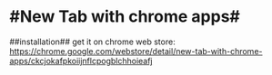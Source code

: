 #New Tab with chrome apps#
====================================================
##installation##
get it on chrome web store:    
  https://chrome.google.com/webstore/detail/new-tab-with-chrome-apps/ckcjokafpkoiijnflcpogblchhoieafj
